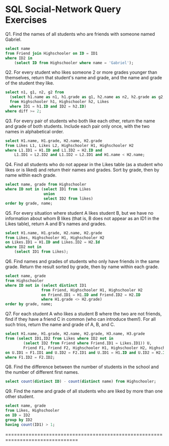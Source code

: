 SQL Social-Network Query Exercises
===============================================================================
Q1. Find the names of all students who are friends with someone named Gabriel. 

```SQL
select name 
from Friend join Highschooler on ID = ID1 
where ID2 in 
    (select ID from Highschooler where name = 'Gabriel');
```

Q2. For every student who likes someone 2 or more grades younger than themselves, return that student's name and grade, and the name and grade of the student they like. 

```SQL
select n1, g1, n2, g2 from 
  (select h1.name as n1, h1.grade as g1, h2.name as n2, h2.grade as g2, h1.grade - h2.grade as diff 
  from Highschooler h1, Highschooler h2, Likes
  where ID1 = h1.ID and ID2 = h2.ID)
where diff >= 2;
```

Q3. For every pair of students who both like each other, return the name and grade of both students. Include each pair only once, with the two names in alphabetical order. 

```SQL
select H1.name, H1.grade, H2.name, H2.grade
from Likes L1, Likes L2, Highschooler H1, Highschooler H2
where L1.ID1 = H1.ID and L1.ID2 = H2.ID and 
	L1.ID1 = L2.ID2 and L1.ID2 = L2.ID1 and H1.name < H2.name;
```

Q4. Find all students who do not appear in the Likes table (as a student who likes or is liked) and return their names and grades. Sort by grade, then by name within each grade. 

```SQL
select name, grade from Highschooler
where ID not in (select ID1 from Likes
                 union
                 select ID2 from likes)
order by grade, name;
```

Q5. For every situation where student A likes student B, but we have no information about whom B likes (that is, B does not appear as an ID1 in the Likes table), return A and B's names and grades. 

```SQL
select H1.name, H1.grade, H2.name, H2.grade 
from Likes, Highschooler H1, Highschooler H2
on Likes.ID1 = H1.ID and Likes.ID2 = H2.Id
where ID2 not in 
    (select ID1 from Likes);
```

Q6. Find names and grades of students who only have friends in the same grade. Return the result sorted by grade, then by name within each grade. 

```SQL
select name, grade
from Highschooler
where ID not in (select distinct ID1 
                from Friend, Highschooler H1, Highschooler H2
                on Friend.ID1 = H1.ID and Friend.ID2 = H2.ID
                where H1.grade <> H2.grade)
order by grade, name;
```

Q7. For each student A who likes a student B where the two are not friends, find if they have a friend C in common (who can introduce them!). For all such trios, return the name and grade of A, B, and C. 

```SQL
select H1.name, H1.grade, H2.name, H2.grade, H3.name, H3.grade
from (select ID1,ID2 from Likes where ID2 not in 
        (select ID2 from Friend where Friend.ID1 = Likes.ID1)) U, 
        Friend F1, Friend F2, Highschooler H1, Highschooler H2, Highschooler H3
on U.ID1 = F1.ID1 and U.ID2 = F2.ID1 and U.ID1 = H1.ID and U.ID2 = H2.ID and F1.ID2 = H3.ID
where F1.ID2 = F2.ID2;
```


Q8. Find the difference between the number of students in the school and the number of different first names. 

```SQL
select count(distinct ID) - count(distinct name) from Highschooler;
```

Q9. Find the name and grade of all students who are liked by more than one other student. 

```SQL
select name, grade 
from Likes, Highschooler
on ID = ID2
group by ID2 
having count(ID1) > 1;
```
===============================================================================